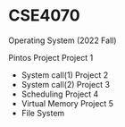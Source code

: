 # CSE4070
Operating System (2022 Fall)

Pintos Project
Project 1
 - System call(1)
Project 2
 - System call(2)
Project 3
 - Scheduling
Project 4
 - Virtual Memory
Project 5
 - File System

